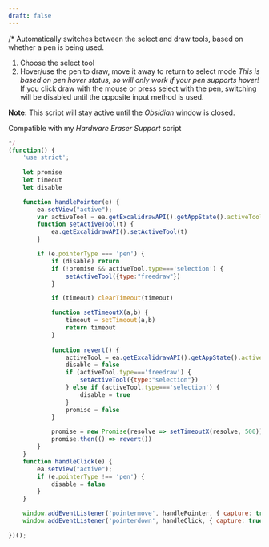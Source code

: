 ```yaml
---
draft: false
---
```

/*
Automatically switches between the select and draw tools, based on whether a pen is being used.

1. Choose the select tool
2. Hover/use the pen to draw, move it away to return to select mode
*This is based on pen hover status, so will only work if your pen supports hover!*
If you click draw with the mouse or press select with the pen, switching will be disabled until the opposite input method is used.

**Note:** This script will stay active until the *Obsidian* window is closed.

Compatible with my *Hardware Eraser Support* script

```javascript
*/
(function() {
    'use strict';
    
    let promise
    let timeout
    let disable

    function handlePointer(e) {
        ea.setView("active");
        var activeTool = ea.getExcalidrawAPI().getAppState().activeTool;
        function setActiveTool(t) {
            ea.getExcalidrawAPI().setActiveTool(t)
        }

        if (e.pointerType === 'pen') {
            if (disable) return
            if (!promise && activeTool.type==='selection') {
                setActiveTool({type:"freedraw"})
            }

            if (timeout) clearTimeout(timeout)

            function setTimeoutX(a,b) {
                timeout = setTimeout(a,b)
                return timeout
            }
    
            function revert() {
                activeTool = ea.getExcalidrawAPI().getAppState().activeTool;
                disable = false
                if (activeTool.type==='freedraw') {
                    setActiveTool({type:"selection"})
                } else if (activeTool.type==='selection') {
                    disable = true
                }
                promise = false
            }

            promise = new Promise(resolve => setTimeoutX(resolve, 500))
            promise.then(() => revert())
        }
    }
    function handleClick(e) {
        ea.setView("active");
        if (e.pointerType !== 'pen') {
            disable = false
        }
    }

    window.addEventListener('pointermove', handlePointer, { capture: true })
    window.addEventListener('pointerdown', handleClick, { capture: true })

})();